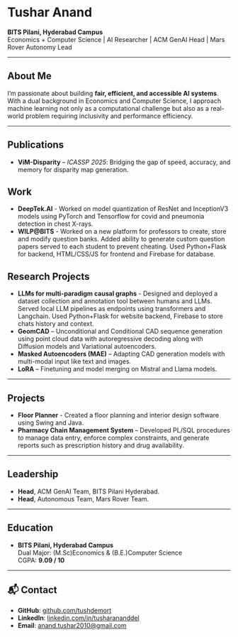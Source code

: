 # Tushar Anand
<!-- <img src="assets/me.jpg" alt="Tushar Anand" width="200" style="border-radius:50%;"> -->
<!-- ![Tushar Anand](assets/me.jpg) -->
**BITS Pilani, Hyderabad Campus**  
Economics + Computer Science | AI Researcher | ACM GenAI Head | Mars Rover Autonomy Lead

---

## About Me
I’m passionate about building **fair, efficient, and accessible AI systems**.  
With a dual background in Economics and Computer Science, I approach machine learning not only as a computational challenge but also as a real-world problem requiring inclusivity and performance efficiency.

---

## Publications
- **ViM-Disparity** – *ICASSP 2025*: Bridging the gap of speed, accuracy, and memory for disparity map generation.


## Work
- **DeepTek.AI** - Worked on model quantization of ResNet and InceptionV3 models using PyTorch and Tensorflow for covid and pneumonia detection in chest X-rays.
- **WILP@BITS** - Worked on a new platform for professors to create, store and modify question banks. Added ability to generate custom question papers served to each student to prevent cheating. Used Python+Flask for backend, HTML/CSS/JS for frontend and Firebase for database.

## Research Projects
- **LLMs for multi-paradigm causal graphs** - Designed and deployed a dataset collection and annotation tool between humans and LLMs. Served local LLM pipelines as endpoints using transformers and Langchain. Used Python+Flask for website backend, Firebase to store chats history and context.
- **GeomCAD** – Unconditional and Conditional CAD sequence generation using point cloud data with autoregressive decoding along with Diffusion models and Variational autoencoders.
- **Masked Autoencoders (MAE)** – Adapting CAD generation models with multi-modal input like text and images.
- **LoRA** – Finetuning and model merging on Mistral and Llama models.

---

## Projects
- **Floor Planner** - Created a floor planning and interior design software using Swing and Java.
- **Pharmacy Chain Management System** – Developed PL/SQL procedures to manage data entry, enforce complex constraints, and generate reports such as prescription history and drug availability.


---

## Leadership
- **Head**, ACM GenAI Team, BITS Pilani Hyderabad.
- **Head**, Autonomous Team, Mars Rover Team.

---

## Education
- **BITS Pilani, Hyderabad Campus**  
  Dual Major: (M.Sc)Economics & (B.E.)Computer Science  
  CGPA: **9.09 / 10**

---

## 📬 Contact
- **GitHub**: [github.com/tushdemort](https://github.com/tushdemort)  
- **LinkedIn**: [linkedin.com/in/tusharananddel](https://www.linkedin.com/in/tusharananddel/)  
- **Email**: anand.tushar2010@gmail.com
